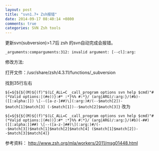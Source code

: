 ```yaml
---
layout: post
title: "svn1.7+ Zsh报错"
date: 2014-09-17 08:40:14 +0800
comments: true
categories: SVN Zsh tools
---
```

更新svn(subversion)>1.7后 zsh 的svn自动完成会报错。

`_arguments:comparguments:312: invalid argument: [--cl]:arg:`

修改方法:

打开文件：/usr/share/zsh/4.3.11/functions/_subversion

找到35行左右

`${=${${${(M)${(f)"$(LC_ALL=C _call_program options svn help $cmd)"#(*Valid options:|(#e))}:#* :*}%% #:*}/ (arg|ARG)/:arg:}/(#b)-([[:alpha:]]) \[--([a-z-]##)\](:arg:)#/(--$match[2])-    $match[1]$match[3] (-$match[1])--$match[2]$match[3]}`
改为

`${=${${${(M)${(f)"$(LC_ALL=C _call_program options svn help $cmd)"#(*Valid options:|(#e))}:#* :*}%% #:*}/ (arg|ARG)/:arg:}/(#b)(-##)([[:alpha:]]##) \[--([a-z-]##)\](:arg:)#/(--$match[3])$match[1]$match[2]$match[4] ($match[1]$match[2])--$match[3]$match[4]}`

参考资料：
http://www.zsh.org/mla/workers/2011/msg01448.html
